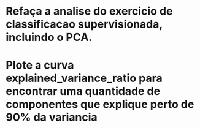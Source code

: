 # Refaça a analise do exercicio de classificacao supervisionada, incluindo o PCA. 
# Plote a curva explained_variance_ratio para encontrar uma quantidade de componentes que explique perto de 90% da variancia

